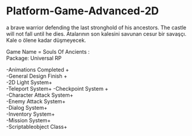 # Platform-Game-Advanced-2D
 
 
 a brave warrior defending the last stronghold of his ancestors. The castle will not fall until he dies.
 Atalarının son kalesini savunan cesur bir savaşçı. Kale o ölene kadar düşmeyecek.

Game Name = Souls Of Ancients :                                                                                                
Package:
Universal RP

-Animations Completed +                                                                                                                              
-General Design Finish +                                                                                                               
-2D Light System+                                                                                                            
-Teleport System+
-Checkpoint System +                                                                                                              
-Character Attack System+  
-Enemy Attack System+                                                                                      
-Dialog System+                                                                                         
-Inventory System+                                                                                  
 -Mission System+                                                                                  
-Scriptableobject Class+                                                                                  





